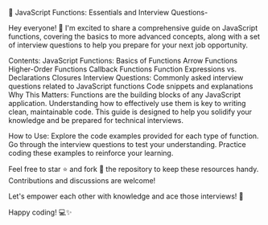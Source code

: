🚀 JavaScript Functions: Essentials and Interview Questions-

Hey everyone! 👋 I'm excited to share a comprehensive guide on JavaScript functions, covering the basics to more advanced concepts, along with a set of interview questions to help you prepare for your next job opportunity.

Contents:
JavaScript Functions:
Basics of Functions
Arrow Functions
Higher-Order Functions
Callback Functions
Function Expressions vs. Declarations
Closures
Interview Questions:
Commonly asked interview questions related to JavaScript functions
Code snippets and explanations
Why This Matters:
Functions are the building blocks of any JavaScript application. Understanding how to effectively use them is key to writing clean, maintainable code. This guide is designed to help you solidify your knowledge and be prepared for technical interviews.

How to Use:
Explore the code examples provided for each type of function.
Go through the interview questions to test your understanding.
Practice coding these examples to reinforce your learning.

Feel free to star ⭐️ and fork 🍴 the repository to keep these resources handy. Contributions and discussions are welcome!

Let's empower each other with knowledge and ace those interviews! 💪

Happy coding! 💻✨
